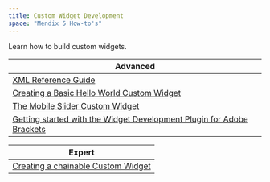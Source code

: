 ```yaml
---
title: Custom Widget Development
space: "Mendix 5 How-to's"
---
```


Learn how to build custom widgets.

| Advanced
| ---------------------------------------------------------------
| [XML Reference Guide](/refguide5/xml-reference-guide)
| [Creating a Basic Hello World Custom Widget](/howto50/creating-a-basic-hello-world-custom-widget)
| [The Mobile Slider Custom Widget](/howto50/the-mobile-slider-custom-widget)
| [Getting started with the Widget Development Plugin for Adobe Brackets](/howto50/getting-started-with-the-widget-development-plugin-for-adobe-brackets)

| Expert
| ---------------------------------------------------------------
| [Creating a chainable Custom Widget](/howto50/creating-a-chainable-custom-widget)
